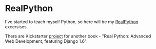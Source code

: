 RealPython
==========

I've started to teach myself Python, so here will be my [RealPython](http://www.realpython.com/) excersises.

There are Kickstarter [project](http://www.kickstarter.com/projects/721054906/real-python-advanced-web-development-featuring-dja) for another book - "Real Python: Advanced Web Development, featuring Django 1.6".
